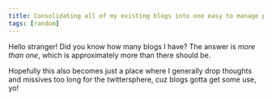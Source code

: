 ```yaml
---
title: Consolidating all of my existing blogs into one easy to manage personal place
tags: [random]
---
```


Hello stranger! Did you know how many blogs I have? The answer is _more than one_, which is approximately more than there should be.

Hopefully this also becomes just a place where I generally drop thoughts and missives too long for the twittersphere, cuz blogs gotta get some use, yo!
